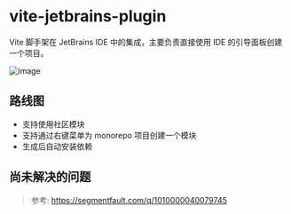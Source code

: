 # vite-jetbrains-plugin

Vite 脚手架在 JetBrains IDE 中的集成，主要负责直接使用 IDE 的引导面板创建一个项目。

![image](https://user-images.githubusercontent.com/24560368/119949505-85906b00-bfcc-11eb-9cee-d1082f4923d0.png)

## 路线图

- 支持使用社区模块
- 支持通过右键菜单为 monorepo 项目创建一个模块
- 生成后自动安装依赖

## 尚未解决的问题

> 参考: <https://segmentfault.com/q/1010000040079745>